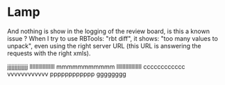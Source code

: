 Lamp
====

And nothing is show in the logging of the review board, is this a known issue ? When I try to use RBTools: "rbt diff", it shows: "too many values to unpack", even using the right server URL (this URL is answering the requests with the right xmls).


jjjjjjjjjjjjjj
lllllllllllllllll
mmmmmmmmmmm
lllllllllllllllll
cccccccccccc
vvvvvvvvvvvv
pppppppppppp
gggggggg
